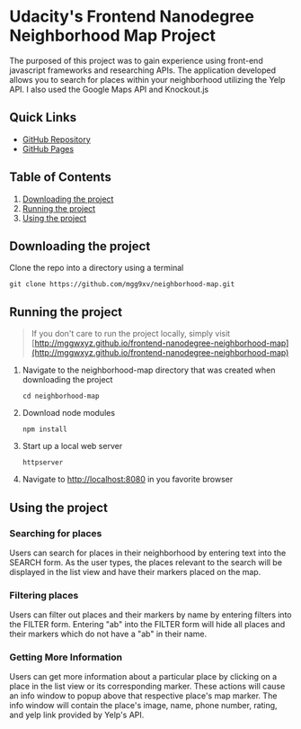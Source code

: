 # Udacity's Frontend Nanodegree Neighborhood Map Project
The purposed of this project was to gain experience using front-end javascript frameworks and researching APIs. The application developed allows you to search for places within your neighborhood utilizing the Yelp API. I also used the Google Maps API and Knockout.js

## Quick Links
* [GitHub Repository](http://github.com/mggwxyz/frontend-nanodegree-neighborhood-map)
* [GitHub Pages](http://mggwxyz.github.io/frontend-nanodegree-neighborhood-map)

## Table of Contents
1. [Downloading the project](#downloading-the-project)
1. [Running the project](#running-the-project)
1. [Using the project](#using-the-project)

## Downloading the project <a name="downloading-the-project"></a>
Clone the repo into a directory using a terminal
```
git clone https://github.com/mgg9xv/neighborhood-map.git
```


## Running the project <a name="running-the-project"></a>
>If you don't care to run the project locally, simply visit [http://mggwxyz.github.io/frontend-nanodegree-neighborhood-map](http://mggwxyz.github.io/frontend-nanodegree-neighborhood-map)

1. Navigate to the neighborhood-map directory that was created when downloading the project

    ```
    cd neighborhood-map
    ```
2. Download node modules

    ```
    npm install
    ```
3. Start up a local web server

    ```
    httpserver
    ```
4. Navigate to  [http://localhost:8080](http://localhost:8080) in you favorite browser





## Using the project <a name="using-the-project"></a>

### Searching for places

Users can search for places in their neighborhood by entering text into the SEARCH form. As the user types, the places relevant to the search will be displayed in the list view and have their markers placed on the map.

### Filtering places

Users can filter out places and their markers by name by entering filters into the FILTER form. Entering "ab" into the FILTER form will hide all places and their markers which do not have a "ab" in their name.

### Getting More Information

Users can get more information about a particular place by clicking on a place in the list view or its corresponding marker. These actions will cause an info window to popup above that respective place's map marker. The info window will contain the place's image, name, phone number, rating, and yelp link provided by Yelp's API.
